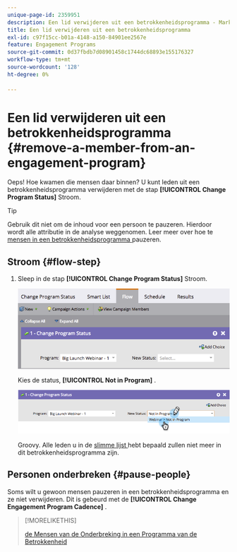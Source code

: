 ```yaml
---
unique-page-id: 2359951
description: Een lid verwijderen uit een betrokkenheidsprogramma - Marketo Docs - Productdocumentatie
title: Een lid verwijderen uit een betrokkenheidsprogramma
exl-id: c97f15cc-b01a-4148-a150-84901ee2567e
feature: Engagement Programs
source-git-commit: 0d37fbdb7d08901458c1744dc68893e155176327
workflow-type: tm+mt
source-wordcount: '128'
ht-degree: 0%

---
```


# Een lid verwijderen uit een betrokkenheidsprogramma {#remove-a-member-from-an-engagement-program}

Oeps! Hoe kwamen die mensen daar binnen? U kunt leden uit een betrokkenheidsprogramma verwijderen met de stap **[!UICONTROL Change Program Status]** Stroom.

>[!TIP]
>
>Gebruik dit niet om de inhoud voor een persoon te pauzeren. Hierdoor wordt alle attributie in de analyse weggenomen. Leer meer over hoe te [ mensen in een betrokkenheidsprogramma ](/help/marketo/product-docs/email-marketing/drip-nurturing/using-engagement-programs/pause-people-in-an-engagement-program.md) pauzeren.

## Stroom {#flow-step}

1. Sleep in de stap **[!UICONTROL Change Program Status]** Stroom.

   ![](assets/image2014-9-15-18-3a15-3a57.png)

   Kies de status, **[!UICONTROL Not in Program]** .

   ![](assets/image2014-9-15-18-3a16-3a2.png)

   Groovy. Alle leden u in de [ slimme lijst ](/help/marketo/product-docs/core-marketo-concepts/smart-lists-and-static-lists/creating-a-smart-list/create-a-smart-list.md) hebt bepaald zullen niet meer in dit betrokkenheidsprogramma zijn.

## Personen onderbreken  {#pause-people}

Soms wilt u gewoon mensen pauzeren in een betrokkenheidsprogramma en ze niet verwijderen. Dit is gebeurd met de **[!UICONTROL Change Engagement Program Cadence]** .

>[!MORELIKETHIS]
>
>[ de Mensen van de Onderbreking in een Programma van de Betrokkenheid ](/help/marketo/product-docs/email-marketing/drip-nurturing/using-engagement-programs/pause-people-in-an-engagement-program.md)
